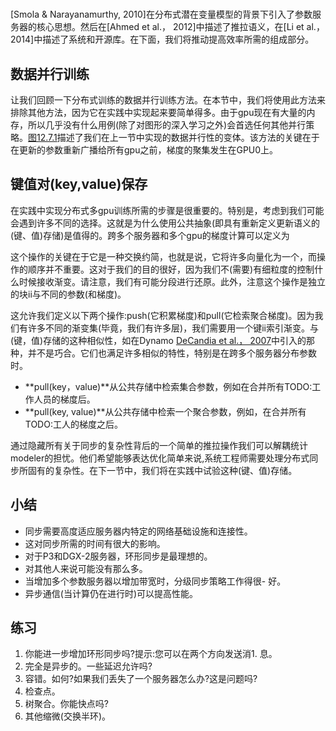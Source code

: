 

<!--
 * @version:
 * @Author:  StevenJokes https://github.com/StevenJokes
 * @Date: 2020-06-29 15:26:14
 * @LastEditors:  StevenJokes https://github.com/StevenJokes
 * @LastEditTime: 2020-06-30 17:52:56
 * @Description:translate
 * @TODO::
 * @Reference:http://preview.d2l.ai/d2l-en/PR-1088/chapter_computational-performance/parameterserver.html
-->
#
[Smola & Narayanamurthy, 2010]在分布式潜在变量模型的背景下引入了参数服务器的核心思想。然后在[Ahmed et al.， 2012]中描述了推拉语义，在[Li et al.， 2014]中描述了系统和开源库。在下面，我们将推动提高效率所需的组成部分。

## 数据并行训练

让我们回顾一下分布式训练的数据并行训练方法。在本节中，我们将使用此方法来排除其他方法，因为它在实践中实现起来要简单得多。由于gpu现在有大量的内存，所以几乎没有什么用例(除了对图形的深入学习之外)会首选任何其他并行策略。[图12.7.1](http://preview.d2l.ai/d2l-en/PR-1088/chapter_computational-performance/parameterserver.html#fig-parameterserver)描述了我们在上一节中实现的数据并行性的变体。该方法的关键在于在更新的参数重新广播给所有gpu之前，梯度的聚集发生在GPU0上。

##
##
## 键值对(key,value)保存

在实践中实现分布式多gpu训练所需的步骤是很重要的。特别是，考虑到我们可能会遇到许多不同的选择。这就是为什么使用公共抽象(即具有重新定义更新语义的(键、值)存储)是值得的。跨多个服务器和多个gpu的梯度计算可以定义为


这个操作的关键在于它是一种交换约简，也就是说，它将许多向量化为一个，而操作的顺序并不重要。这对于我们的目的很好，因为我们不(需要)有细粒度的控制什么时候接收渐变。请注意，我们有可能分段进行还原。此外，注意这个操作是独立的块ii与不同的参数(和梯度)。

这允许我们定义以下两个操作:push(它积累梯度)和pull(它检索聚合梯度)。因为我们有许多不同的渐变集(毕竟，我们有许多层)，我们需要用一个键ii索引渐变。与(键，值)存储的这种相似性，如在Dynamo [DeCandia et al.， 2007](http://preview.d2l.ai/d2l-en/PR-1088/chapter_references/zreferences.html#decandia-hastorun-jampani-ea-2007)中引入的那种，并不是巧合。它们也满足许多相似的特性，特别是在跨多个服务器分布参数时。

- **pull(key，value)**从公共存储中检索集合参数，例如在合并所有TODO:工作人员的梯度后。
- **pull(key, value)**从公共存储中检索一个聚合参数，例如，在合并所有TODO:工人的梯度之后。

通过隐藏所有关于同步的复杂性背后的一个简单的推拉操作我们可以解耦统计modeler的担忧。他们希望能够表达优化简单来说,系统工程师需要处理分布式同步所固有的复杂性。在下一节中，我们将在实践中试验这种(键、值)存储。

## 小结

- 同步需要高度适应服务器内特定的网络基础设施和连接性。
- 这对同步所需的时间有很大的影响。
- 对于P3和DGX-2服务器，环形同步是最理想的。
- 对其他人来说可能没有那么多。
- 当增加多个参数服务器以增加带宽时，分级同步策略工作得很- 好。
- 异步通信(当计算仍在进行时)可以提高性能。

## 练习

1. 你能进一步增加环形同步吗?提示:您可以在两个方向发送消1. 息。
1. 完全是异步的。一些延迟允许吗?
1. 容错。如何?如果我们丢失了一个服务器怎么办?这是问题吗?
2. 检查点。
3. 树聚合。你能快点吗?
4. 其他缩微(交换半环)。
